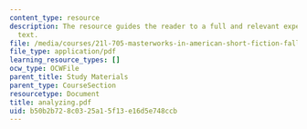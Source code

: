 ```yaml
---
content_type: resource
description: The resource guides the reader to a full and relevant experience of the
  text.
file: /media/courses/21l-705-masterworks-in-american-short-fiction-fall-2005/b50b2b728c0325a15f13e16d5e748ccb_analyzing.pdf
file_type: application/pdf
learning_resource_types: []
ocw_type: OCWFile
parent_title: Study Materials
parent_type: CourseSection
resourcetype: Document
title: analyzing.pdf
uid: b50b2b72-8c03-25a1-5f13-e16d5e748ccb
---
```


